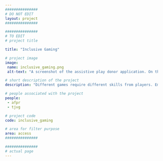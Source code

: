 ```yaml
---
###############
# DO NOT EDIT
layout: project
###############

###############
# TO EDIT
# project title

title: "Inclusive Gaming"

# project image
image:
 name: inclusive_gaming.png
 alt-text: "A screenshot of the assistive play donor application. On the top side it shows a screenshot of fruit ninja with two traces, of two different swipes. Below a list of options to annotate which actions those traces correspond to. Finally, in the last third of the image, a timeline is shown with the limits of each gestured identified by the app." # provide a short description for the image #a11y

# short description of the project
description: "Different games require different skills from players. Embracing this paradigm, we are exploring how to design inclusive games that thrive on mixed abilities."

# people associated with the project
people:
 - afpr
 - tjvg

# project code
code: inclusive_gaming

# area for filter purpose
area: access
###############

###############
# actual page
---
```

